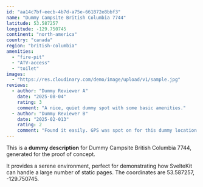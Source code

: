 ```yaml
---
id: "aa14c7bf-eecb-4b7d-a75e-661872e8bbf3"
name: "Dummy Campsite British Columbia 7744"
latitude: 53.587257
longitude: -129.750745
continent: "north-america"
country: "canada"
region: "british-columbia"
amenities:
  - "fire-pit"
  - "ATV-access"
  - "toilet"
images:
  - "https://res.cloudinary.com/demo/image/upload/v1/sample.jpg"
reviews:
  - author: "Dummy Reviewer A"
    date: "2025-08-04"
    rating: 3
    comment: "A nice, quiet dummy spot with some basic amenities."
  - author: "Dummy Reviewer B"
    date: "2025-02-013"
    rating: 2
    comment: "Found it easily. GPS was spot on for this dummy location."
---
```


This is a **dummy description** for Dummy Campsite British Columbia 7744, generated for the proof of concept.

It provides a serene environment, perfect for demonstrating how SvelteKit can handle a large number of static pages. The coordinates are 53.587257, -129.750745.
